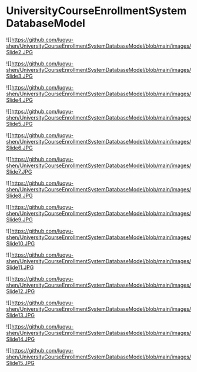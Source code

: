 # UniversityCourseEnrollmentSystemDatabaseModel
![]https://github.com/luoyu-shen/UniversityCourseEnrollmentSystemDatabaseModel/blob/main/images/Slide2.JPG

![]https://github.com/luoyu-shen/UniversityCourseEnrollmentSystemDatabaseModel/blob/main/images/Slide3.JPG

![]https://github.com/luoyu-shen/UniversityCourseEnrollmentSystemDatabaseModel/blob/main/images/Slide4.JPG

![]https://github.com/luoyu-shen/UniversityCourseEnrollmentSystemDatabaseModel/blob/main/images/Slide5.JPG

![]https://github.com/luoyu-shen/UniversityCourseEnrollmentSystemDatabaseModel/blob/main/images/Slide6.JPG

![]https://github.com/luoyu-shen/UniversityCourseEnrollmentSystemDatabaseModel/blob/main/images/Slide7.JPG

![]https://github.com/luoyu-shen/UniversityCourseEnrollmentSystemDatabaseModel/blob/main/images/Slide8.JPG

![]https://github.com/luoyu-shen/UniversityCourseEnrollmentSystemDatabaseModel/blob/main/images/Slide9.JPG

![]https://github.com/luoyu-shen/UniversityCourseEnrollmentSystemDatabaseModel/blob/main/images/Slide10.JPG

![]https://github.com/luoyu-shen/UniversityCourseEnrollmentSystemDatabaseModel/blob/main/images/Slide11.JPG

![]https://github.com/luoyu-shen/UniversityCourseEnrollmentSystemDatabaseModel/blob/main/images/Slide12.JPG

![]https://github.com/luoyu-shen/UniversityCourseEnrollmentSystemDatabaseModel/blob/main/images/Slide13.JPG

![]https://github.com/luoyu-shen/UniversityCourseEnrollmentSystemDatabaseModel/blob/main/images/Slide14.JPG

![]https://github.com/luoyu-shen/UniversityCourseEnrollmentSystemDatabaseModel/blob/main/images/Slide15.JPG
